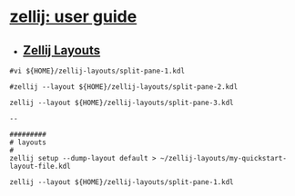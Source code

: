 
# [zellij: user guide](https://zellij.dev/documentation/)
  - ## [Zellij Layouts](https://zellij.dev/documentation/layouts.html)
```
#vi ${HOME}/zellij-layouts/split-pane-1.kdl

#zellij --layout ${HOME}/zellij-layouts/split-pane-2.kdl

zellij --layout ${HOME}/zellij-layouts/split-pane-3.kdl

--

#########
# layouts
#
zellij setup --dump-layout default > ~/zellij-layouts/my-quickstart-layout-file.kdl

zellij --layout ${HOME}/zellij-layouts/split-pane-1.kdl

```

